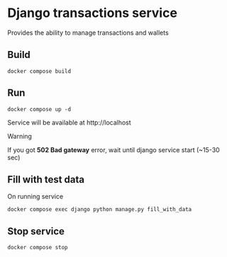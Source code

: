 # Django transactions service
Provides the ability to manage transactions and wallets

## Build
```shell
docker compose build
```

## Run
```shell
docker compose up -d
```
Service will be available at http://localhost
> [!WARNING]
> If you got **502 Bad gateway** error, wait until django service start (~15-30 sec)
## Fill with test data
On running service
```shell
docker compose exec django python manage.py fill_with_data

```

## Stop service
```shell
docker compose stop

```